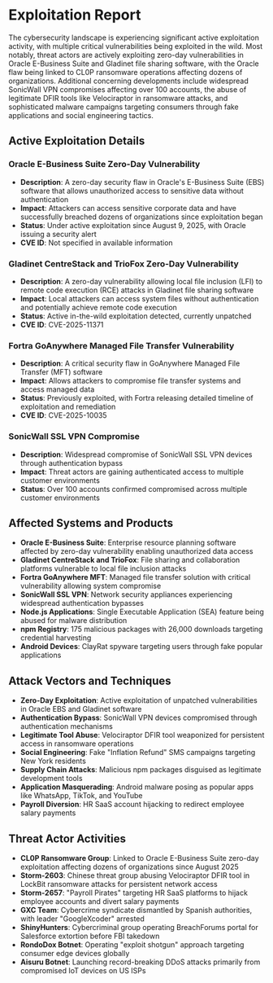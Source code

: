 # Exploitation Report

The cybersecurity landscape is experiencing significant active exploitation activity, with multiple critical vulnerabilities being exploited in the wild. Most notably, threat actors are actively exploiting zero-day vulnerabilities in Oracle E-Business Suite and Gladinet file sharing software, with the Oracle flaw being linked to CL0P ransomware operations affecting dozens of organizations. Additional concerning developments include widespread SonicWall VPN compromises affecting over 100 accounts, the abuse of legitimate DFIR tools like Velociraptor in ransomware attacks, and sophisticated malware campaigns targeting consumers through fake applications and social engineering tactics.

## Active Exploitation Details

### Oracle E-Business Suite Zero-Day Vulnerability
- **Description**: A zero-day security flaw in Oracle's E-Business Suite (EBS) software that allows unauthorized access to sensitive data without authentication
- **Impact**: Attackers can access sensitive corporate data and have successfully breached dozens of organizations since exploitation began
- **Status**: Under active exploitation since August 9, 2025, with Oracle issuing a security alert
- **CVE ID**: Not specified in available information

### Gladinet CentreStack and TrioFox Zero-Day Vulnerability
- **Description**: A zero-day vulnerability allowing local file inclusion (LFI) to remote code execution (RCE) attacks in Gladinet file sharing software
- **Impact**: Local attackers can access system files without authentication and potentially achieve remote code execution
- **Status**: Active in-the-wild exploitation detected, currently unpatched
- **CVE ID**: CVE-2025-11371

### Fortra GoAnywhere Managed File Transfer Vulnerability
- **Description**: A critical security flaw in GoAnywhere Managed File Transfer (MFT) software
- **Impact**: Allows attackers to compromise file transfer systems and access managed data
- **Status**: Previously exploited, with Fortra releasing detailed timeline of exploitation and remediation
- **CVE ID**: CVE-2025-10035

### SonicWall SSL VPN Compromise
- **Description**: Widespread compromise of SonicWall SSL VPN devices through authentication bypass
- **Impact**: Threat actors are gaining authenticated access to multiple customer environments
- **Status**: Over 100 accounts confirmed compromised across multiple customer environments

## Affected Systems and Products

- **Oracle E-Business Suite**: Enterprise resource planning software affected by zero-day vulnerability enabling unauthorized data access
- **Gladinet CentreStack and TrioFox**: File sharing and collaboration platforms vulnerable to local file inclusion attacks
- **Fortra GoAnywhere MFT**: Managed file transfer solution with critical vulnerability allowing system compromise
- **SonicWall SSL VPN**: Network security appliances experiencing widespread authentication bypasses
- **Node.js Applications**: Single Executable Application (SEA) feature being abused for malware distribution
- **npm Registry**: 175 malicious packages with 26,000 downloads targeting credential harvesting
- **Android Devices**: ClayRat spyware targeting users through fake popular applications

## Attack Vectors and Techniques

- **Zero-Day Exploitation**: Active exploitation of unpatched vulnerabilities in Oracle EBS and Gladinet software
- **Authentication Bypass**: SonicWall VPN devices compromised through authentication mechanisms
- **Legitimate Tool Abuse**: Velociraptor DFIR tool weaponized for persistent access in ransomware operations
- **Social Engineering**: Fake "Inflation Refund" SMS campaigns targeting New York residents
- **Supply Chain Attacks**: Malicious npm packages disguised as legitimate development tools
- **Application Masquerading**: Android malware posing as popular apps like WhatsApp, TikTok, and YouTube
- **Payroll Diversion**: HR SaaS account hijacking to redirect employee salary payments

## Threat Actor Activities

- **CL0P Ransomware Group**: Linked to Oracle E-Business Suite zero-day exploitation affecting dozens of organizations since August 2025
- **Storm-2603**: Chinese threat group abusing Velociraptor DFIR tool in LockBit ransomware attacks for persistent network access
- **Storm-2657**: "Payroll Pirates" targeting HR SaaS platforms to hijack employee accounts and divert salary payments
- **GXC Team**: Cybercrime syndicate dismantled by Spanish authorities, with leader "GoogleXcoder" arrested
- **ShinyHunters**: Cybercriminal group operating BreachForums portal for Salesforce extortion before FBI takedown
- **RondoDox Botnet**: Operating "exploit shotgun" approach targeting consumer edge devices globally
- **Aisuru Botnet**: Launching record-breaking DDoS attacks primarily from compromised IoT devices on US ISPs